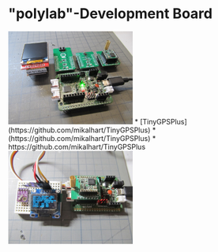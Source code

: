 # "polylab"-Development Board

<img src="Images/IMG_3666_20.jpg" alt="polylab" width="50%">
* [TinyGPSPlus](https://github.com/mikalhart/TinyGPSPlus)
* (https://github.com/mikalhart/TinyGPSPlus)
* https://github.com/mikalhart/TinyGPSPlus
<br>  
<img src="Images/IMG_3669_20.jpg" alt="polylab" width="50%">
